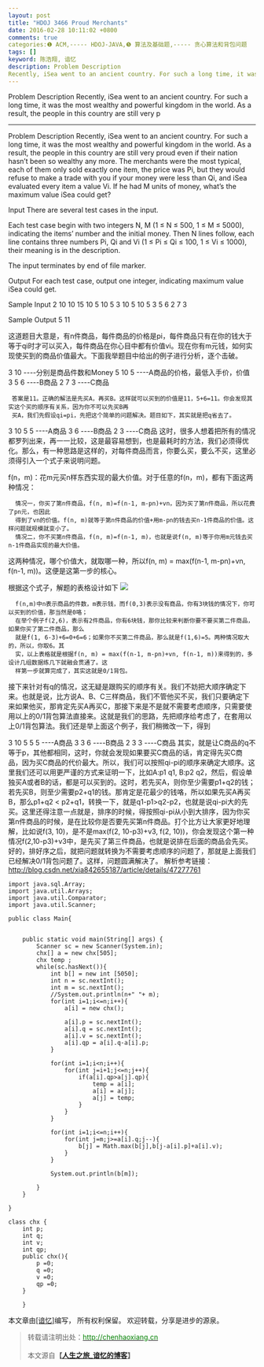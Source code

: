 ```yaml
---
layout: post
title: "HDOJ 3466 Proud Merchants"
date: 2016-02-28 10:11:02 +0800
comments: true
categories:❶ ACM,----- HDOJ-JAVA,❺ 算法及基础题,----- 贪心算法和背包问题
tags: []
keyword: 陈浩翔, 谙忆
description: Problem Description 
Recently, iSea went to an ancient country. For such a long time, it was the most wealthy and powerful kingdom in the world. As a result, the people in this country are still very p 
---
```



Problem Description 
Recently, iSea went to an ancient country. For such a long time, it was the most wealthy and powerful kingdom in the world. As a result, the people in this country are still very p
<!-- more -->
----------

Problem Description
Recently, iSea went to an ancient country. For such a long time, it was the most wealthy and powerful kingdom in the world. As a result, the people in this country are still very proud even if their nation hasn’t been so wealthy any more.
The merchants were the most typical, each of them only sold exactly one item, the price was Pi, but they would refuse to make a trade with you if your money were less than Qi, and iSea evaluated every item a value Vi.
If he had M units of money, what’s the maximum value iSea could get?


 

Input
There are several test cases in the input.

Each test case begin with two integers N, M (1 ≤ N ≤ 500, 1 ≤ M ≤ 5000), indicating the items’ number and the initial money.
Then N lines follow, each line contains three numbers Pi, Qi and Vi (1 ≤ Pi ≤ Qi ≤ 100, 1 ≤ Vi ≤ 1000), their meaning is in the description.

The input terminates by end of file marker.


 

Output
For each test case, output one integer, indicating maximum value iSea could get.


 

Sample Input
2 10
10 15 10
5 10 5
3 10
5 10 5
3 5 6
2 7 3
 

Sample Output
5
11

 这道题目大意是，有n件商品，每件商品的价格是pi，每件商品只有在你的钱大于等于qi时才可以买入，每件商品在你心目中都有价值vi。现在你有m元钱，如何实现使买到的商品价值最大。下面我举题目中给出的例子进行分析，逐个击破。

3 10    ----分别是商品件数和Money
5 10 5  ----A商品的价格，最低入手价，价值
3 5 6   ----B商品
2 7 3   ----C商品

     答案是11。正确的解法是先买A，再买B。这样就可以买到的价值是11，5+6=11。你会发现其实这个买的顺序有关系，因为你不可以先买B再
     买A，我们先假设qi=pi，先把这个简单的问题解决。题目如下，其实就是把q省去了。

3 10
5 5 ----A商品
3 6   ----B商品
2 3   ----C商品
     这时，很多人想着把所有的情况都罗列出来，再一一比较，这是最容易想到，也是最耗时的方法，我们必须得优化。那么，有一种思路是这样的，对每件商品而言，你要么买，要么不买，这里必须得引入一个式子来说明问题。

  f(n，m)：花m元买n样东西实现的最大价值。对于任意的f(n，m)，都有下面这两种情况：

      情况一，你买了第n件商品，f(n, m)=f(n-1, m-pn)+vn，因为买了第n件商品，所以花费了pn元，也因此
      得到了vn的价值。f(n, m)就等于第n件商品的价值+用m-pn的钱去买n-1件商品的价值。这样问题就规模就变小了。
      情况二，你不买第n件商品，f(n, m)=f(n-1, m)，也就是说f(n, m)等于你用m元钱去买n-1件商品实现的最大价值。

这两种情况，哪个价值大，就取哪一种，所以f(n, m) = max(f(n-1, m-pn)+vn, f(n-1, m))。这便是这第一步的核心。

 根据这个式子，解题的表格设计如下
![](http://img.blog.csdn.net/20160228221043079)
                

      f(n,m)中n表示商品的件数，m表示钱，而f(0,3)表示没有商品，你有3块钱的情况下，你可以买到的价值，那当然是0咯；
      在举个例子f(2,6)，表示有2件商品，你有6块钱，那你比较来判断你要不要买第二件商品，如果你买了第二件商品，那么
      就是f(1, 6-3)+6=0+6=6；如果你不买第二件商品，那么就是f(1,6)=5。两种情况取大的，所以，你取6。其
      实，以上表格就是根据f(n, m) = max(f(n-1, m-pn)+vn, f(n-1, m))来得到的，多设计几组数据练几下就融会贯通了。这
      样第一步就算完成了，其实这就是0/1背包。

 

接下来针对有q的情况，这无疑是跟购买的顺序有关。我们不妨把大顺序确定下来。也就是说，比方说A、B、C三样商品，我们不管他买不买，我们只要确定下来如果他买，那肯定先买A再买C，那接下来是不是就不需要考虑顺序，只需要使用以上的0/1背包算法直接来。这就是我们的思路，先把顺序给考虑了，在套用以上0/1背包算法。我们还是举上面这个例子，我们稍微改一下，得到

3 10
5 5 5 ----A商品
3 3 6   ----B商品
2 3 3   ----C商品
     其实，就是让C商品的q不等于p，其他都相同，这时，你就会发现如果要买C商品的话，肯定得先买C商品，因为买C商品的代价最大。所以，我们可以按照qi-pi的顺序来确定大顺序。这里我们还可以用更严谨的方式来证明一下，比如A:p1 q1, B:p2 q2，然后，假设单独买A或者B的话，都是可以买到的。这时，若先买A，则你至少需要p1+q2的钱；若先买B，则至少需要p2+q1的钱。那肯定是花最少的钱咯，所以如果先买A再买B，那么p1+q2 < p2+q1，转换一下，就是q1-p1>q2-p2，也就是说qi-pi大的先买。这里还得注意一点就是，排序的时候，得按照qi-pi从小到大排序，因为你买第n件商品的时候，是在比较你是否要先买第n件商品。打个比方让大家更好地理解，比如说f(3, 10)，是不是max(f(2, 10-p3)+v3, f(2, 10))，你会发现这个第一种情况f(2,10-p3)+v3中，是先买了第三件商品，也就是说排在后面的商品会先买。好的，排好序之后，就把问题就转换为不需要考虑顺序的问题了，那就是上面我们已经解决0/1背包问题了。这样，问题圆满解决了。
解析参考链接：http://blog.csdn.net/xia842655187/article/details/47277761
```
import java.sql.Array;
import java.util.Arrays;
import java.util.Comparator;
import java.util.Scanner;

public class Main{

    
    public static void main(String[] args) {
        Scanner sc = new Scanner(System.in);
        chx[] a = new chx[505];
        chx temp ;
        while(sc.hasNext()){
            int b[] = new int [5050];
            int n = sc.nextInt();
            int m = sc.nextInt();
            //System.out.println(n+" "+ m);
            for(int i=1;i<=n;i++){
                a[i] = new chx();
                
                a[i].p = sc.nextInt();
                a[i].q = sc.nextInt();
                a[i].v = sc.nextInt();
                a[i].qp = a[i].q-a[i].p;
            }
            
            for(int i=1;i<n;i++){
                for(int j=i+1;j<=n;j++){
                    if(a[i].qp>a[j].qp){
                        temp = a[i];
                        a[i] = a[j];
                        a[j] = temp;
                    }
                }
            }
            
            for(int i=1;i<=n;i++){
                for(int j=m;j>=a[i].q;j--){
                    b[j] = Math.max(b[j],b[j-a[i].p]+a[i].v);
                }
            }
            
            System.out.println(b[m]);

        }
    }

}

class chx {
    int p;
    int q;
    int v;
    int qp;
    public chx(){
        p =0;
        q =0;
        v =0;
        qp =0;
    }
    
    }

```

本文章由<a href="http://chenhaoxiang.cn/">[谙忆]</a>编写， 所有权利保留。 
欢迎转载，分享是进步的源泉。
<blockquote cite='陈浩翔'>
<p background-color='#D3D3D3'>转载请注明出处：<a href='http://chenhaoxiang.cn'><font color="green">http://chenhaoxiang.cn</font></a><br><br>
本文源自<strong>【<a href='http://chenhaoxiang.cn' target='_blank'>人生之旅_谙忆的博客</a>】</strong></p>
</blockquote>
